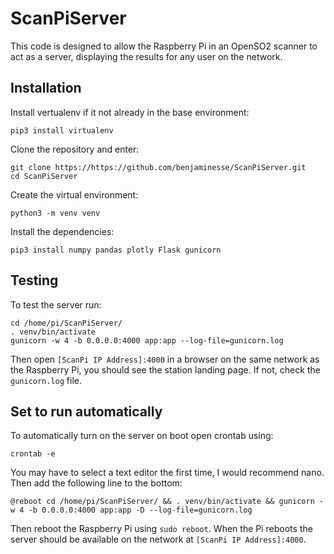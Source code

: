 # ScanPiServer

This code is designed to allow the Raspberry Pi in an OpenSO2 scanner to act as a server, displaying the results for any user on the network.

## Installation

Install vertualenv if it not already in the base environment:
```
pip3 install virtualenv
```

Clone the repository and enter:
```
git clone https://https://github.com/benjaminesse/ScanPiServer.git
cd ScanPiServer
```

Create the virtual environment:
```
python3 -m venv venv
```

Install the dependencies:
```
pip3 install numpy pandas plotly Flask gunicorn
```

## Testing

To test the server run:
```
cd /home/pi/ScanPiServer/
. venv/bin/activate
gunicorn -w 4 -b 0.0.0.0:4000 app:app --log-file=gunicorn.log
```

Then open `[ScanPi IP Address]:4000` in a browser on the same network as the Raspberry Pi, you should see the station landing page. If not, check the `gunicorn.log` file.

## Set to run automatically

To automatically turn on the server on boot open crontab using:

```
crontab -e
```

You may have to select a text editor the first time, I would recommend nano. Then add the following line to the bottom:

```
@reboot cd /home/pi/ScanPiServer/ && . venv/bin/activate && gunicorn -w 4 -b 0.0.0.0:4000 app:app -D --log-file=gunicorn.log
```

Then reboot the Raspberry Pi using `sudo reboot`. When the Pi reboots the server should be available on the network at `[ScanPi IP Address]:4000`.
